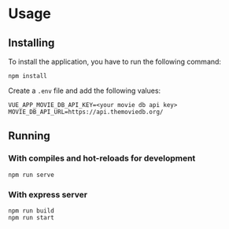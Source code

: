 # Usage

## Installing

To install the application, you have to run the following command:
```
npm install
```

Create a `.env` file and add the following values:

```
VUE_APP_MOVIE_DB_API_KEY=<your movie db api key>
MOVIE_DB_API_URL=https://api.themoviedb.org/
```

## Running
### With compiles and hot-reloads for development

```
npm run serve
```

### With express server

```
npm run build
npm run start
```
